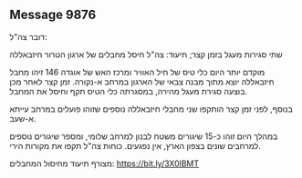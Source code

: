 ## Message 9876

דובר צה"ל:

שתי סגירות מעגל בזמן קצר; תיעוד: צה"ל חיסל מחבלים של ארגון הטרור חיזבאללה

מוקדם יותר היום כלי טיס של חיל האוויר ומרכז האש של אוגדה 146 זיהו מחבל חיזבאללה יוצא מתוך מבנה צבאי של הארגון במרחב א-נקורה.
זמן קצר לאחר מכן בוצעה סגירת מעגל מהירה, במסגרתה כלי הטיס תקף וחיסל את המחבל.

בנוסף, לפני זמן קצר הותקפו שני מחבלי חיזבאללה נוספים שזוהו פועלים במרחב עייתא א-שעב.

במהלך היום זוהו כ-15 שיגורים משטח לבנון למרחב שלומי, ומספר שיגורים נוספים למרחבים שונים בצפון הארץ, אין נפגעים.
כוחות צה"ל תקפו את מקורות הירי.

מצורף תיעוד מחיסול המחבלים: https://bit.ly/3X0lBMT

